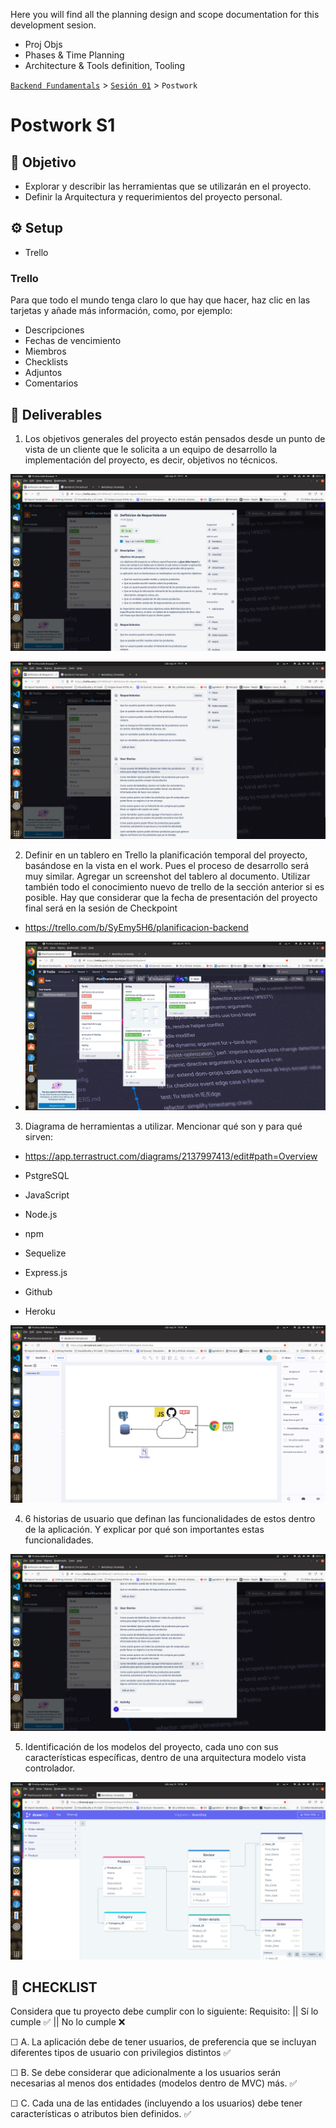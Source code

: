 Here you will find all the planning design and scope documentation for this development sesion.

 
- Proj Objs
- Phases & Time Planning
- Architecture & Tools definition, Tooling


[`Backend Fundamentals`](../../README.md) > [`Sesión 01`](../README.md) > `Postwork`

# Postwork S1 

## 🎯 Objetivo

- Explorar y describir las herramientas que se utilizarán en el proyecto. 
- Definir la Arquitectura y requerimientos del proyecto personal.

## ⚙️ Setup
 - Trello

### Trello

Para que todo el mundo tenga claro lo que hay que hacer, haz clic en las tarjetas y añade más información, como, por ejemplo:
- Descripciones
- Fechas de vencimiento
- Miembros
- Checklists
- Adjuntos
- Comentarios
 
## 📑 Deliverables

1. Los objetivos generales del proyecto están pensados desde un punto de vista de un cliente que le solicita a un equipo de desarrollo la implementación del proyecto, es decir, objetivos no técnicos.

![Scope](./images/trello-scope.png)

![Requirements](./images/trello-requirements.png)

2. Definir en un tablero en Trello la planificación temporal del proyecto, basándose en la vista en el work. Pues el proceso de desarrollo será muy similar. Agregar un screenshot del tablero al documento. Utilizar también todo el conocimiento nuevo de trello de la sección anterior si es posible. Hay que considerar que la fecha de presentación del proyecto final será en la sesión de Checkpoint 

- https://trello.com/b/SyEmy5H6/planificacion-backend

- ![trello Project](./images/trello-projPlan.png)

3. Diagrama de herramientas a utilizar. Mencionar qué son y para qué sirven:

- https://app.terrastruct.com/diagrams/2137997413/edit#path=Overview


- PstgreSQL
- JavaScript
- Node.js
- npm
- Sequelize
- Express.js
- Github
- Heroku

![Terrastruct-Diagrama](./images/terrastruct-architecture.png)

4. 6 historias de usuario que definan las funcionalidades de estos dentro de la aplicación. Y explicar por qué son importantes estas funcionalidades.

![6 User Sotries](./images/trello-userStories.png)

5. Identificación de los modelos del proyecto, cada uno con sus características específicas, dentro de una arquitectura modelo vista controlador. 

![Identificación de los modelos del proyecto para MVC](./images/models-def.png)

## 📑 CHECKLIST

Considera que tu proyecto debe cumplir con lo siguiente:
Requisito:  ||  Sí lo cumple    ✅  ||  	No lo cumple    ❌

☐ A. La aplicación debe de tener usuarios, de preferencia que se incluyan diferentes tipos de usuario con privilegios distintos   ✅

☐ B. Se debe considerar que adicionalmente a los usuarios serán necesarias al menos dos entidades (modelos dentro de MVC) más.    ✅	

☐ C. Cada una de las entidades (incluyendo a los usuarios) debe tener características o atributos bien definidos. ✅